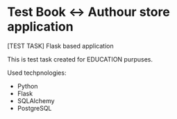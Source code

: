 # Test Book <-> Authour store application
[TEST TASK] Flask based application

This is test task created for EDUCATION purpuses.

Used techpnologies:
  - Python
  - Flask
  - SQLAlchemy
  - PostgreSQL
